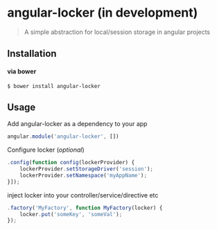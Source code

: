 angular-locker (in development)
==============

> A simple abstraction for local/session storage in angular projects

## Installation

#### via bower
```
$ bower install angular-locker
```

## Usage

Add angular-locker as a dependency to your app

```js
angular.module('angular-locker', [])
```

Configure locker (*optional*)

```js
.config(function config(lockerProvider) {
	lockerProvider.setStorageDriver('session');
	lockerProvider.setNamespace('myAppName');
}]);
```

inject locker into your controller/service/directive etc

```js
.factory('MyFactory', function MyFactory(locker) {
	locker.put('someKey', 'someVal');
});
```
